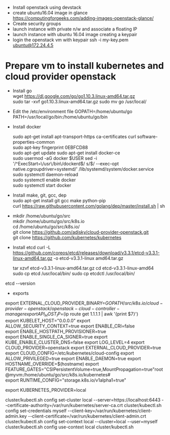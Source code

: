 
* Install openstack using devstack
* create ubuntu16.04 image in glance 
  https://computingforgeeks.com/adding-images-openstack-glance/
* Create security groups
* launch instance with private n/w and associate a floating IP
* launch instance with ubuntu 16.04 image creating a keypair
* login the openstack vm with keypair 
  ssh -i my-key.pem ubuntu@172.24.4.5
  
 # Prepare vm to install kubernetes and cloud provider openstack
 
 * Install go  
   wget https://dl.google.com/go/go1.10.3.linux-amd64.tar.gz  
   sudo tar -xvf go1.10.3.linux-amd64.tar.gz 
   sudo mv go /usr/local/ 
 
 * Edit the /etc/environment file 
   GOPATH=/home/ubuntu/go 
   PATH=/usr/local/go/bin:/home/ubuntu/go/bin  
   
 * Install docker  
 
   sudo apt-get install apt-transport-https ca-certificates curl software-properties-common  
   sudo apt-key fingerprint 0EBFCD88  
   sudo apt-get update
   sudo apt-get install docker-ce  
   sudo usermod -aG docker $USER  
   sed -i '/^ExecStart=\/usr\/bin\/dockerd$/ s/$/ --exec-opt native.cgroupdriver=systemd/' /lib/systemd/system/docker.service  
   sudo systemctl daemon-reload  
   sudo systemctl enable docker  
   sudo systemctl start docker  
   
 * Install make, git,  gcc, dep  
   sudo apt-get install git gcc make python-pip  
   curl https://raw.githubusercontent.com/golang/dep/master/install.sh | sh  
   
 * mkdir /home/ubuntu/go/src  
   mkdir /home/ubuntu/go/src/k8s.io  
   cd /home/ubuntu/go/src/k8s.io/  
   git clone https://github.com/adisky/cloud-provider-openstack.git  
   git clone https://github.com/kubernetes/kubernetes  
   
 * Install etcd
   curl -L https://github.com/coreos/etcd/releases/download/v3.3.1/etcd-v3.3.1-linux-amd64.tar.gz -o etcd-v3.3.1-linux amd64.tar.gz   

   tar xzvf etcd-v3.3.1-linux-amd64.tar.gz 
   cd etcd-v3.3.1-linux-amd64 
   sudo cp etcd /usr/local/bin/ 
   sudo cp etcdctl /usr/local/bin/ 

etcd --version

* exports

export EXTERNAL_CLOUD_PROVIDER_BINARY=$GOPATH/src/k8s.io/cloud-provider-openstack/openstack-cloud-controller-manager  
export API_HOST_IP=$(ip route get 1.1.1.1 | awk '{print $7}')  
export KUBELET_HOST="0.0.0.0" 
export ALLOW_SECURITY_CONTEXT=true 
export ENABLE_CRI=false  
export ENABLE_HOSTPATH_PROVISIONER=true  
export ENABLE_SINGLE_CA_SIGNER=true 
export KUBE_ENABLE_CLUSTER_DNS=false 
export LOG_LEVEL=4 
export CLOUD_PROVIDER=openstack 
export EXTERNAL_CLOUD_PROVIDER=true 
export CLOUD_CONFIG=/etc/kubernetes/cloud-config 
export ALLOW_PRIVILEGED=true 
export ENABLE_DAEMON=true 
export HOSTNAME_OVERRIDE=$(hostname) 
export FEATURE_GATES="CSIPersistentVolume=true,MountPropagation=true"root@myvm:/home/ubuntu/go/src/k8s.io/kubernetes#             
export RUNTIME_CONFIG="storage.k8s.io/v1alpha1=true" 

export KUBERNETES_PROVIDER=local 

  cluster/kubectl.sh config set-cluster local --server=https://localhost:6443 --certificate-authority=/var/run/kubernetes/server-ca.crt
  cluster/kubectl.sh config set-credentials myself --client-key=/var/run/kubernetes/client-admin.key --client-certificate=/var/run/kubernetes/client-admin.crt
  cluster/kubectl.sh config set-context local --cluster=local --user=myself
  cluster/kubectl.sh config use-context local
  cluster/kubectl.sh



  
